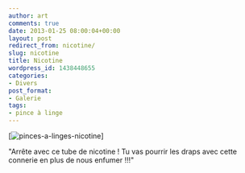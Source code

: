 ```yaml
---
author: art
comments: true
date: 2013-01-25 08:00:04+00:00
layout: post
redirect_from: nicotine/
slug: nicotine
title: Nicotine
wordpress_id: 1438448655
categories:
- Divers
post_format:
- Galerie
tags:
- pince à linge
---
```


[![pinces-a-linges-nicotine](http://i2.wp.com/irz.fr/wp-content/uploads/2013/01/pinces-a-linges-nicotine-1024x633.png?resize=584,361)]



"Arrête avec ce tube de nicotine ! Tu vas pourrir les draps avec cette connerie en plus de nous enfumer !!!"
